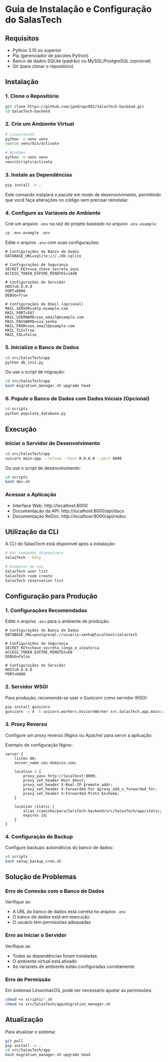 # Guia de Instalação e Configuração do SalasTech

## Requisitos

- Python 3.10 ou superior
- Pip (gerenciador de pacotes Python)
- Banco de dados SQLite (padrão) ou MySQL/PostgreSQL (opcional)
- Git (para clonar o repositório)

## Instalação

### 1. Clone o Repositório

```bash
git clone https://github.com/jpedrops092/SalasTech-backend.git
cd SalasTech-backend
```

### 2. Crie um Ambiente Virtual

```bash
# Linux/macOS
python -m venv venv
source venv/bin/activate

# Windows
python -m venv venv
venv\Scripts\activate
```

### 3. Instale as Dependências

```bash
pip install -e .
```

Este comando instalará o pacote em modo de desenvolvimento, permitindo que você faça alterações no código sem precisar reinstalar.

### 4. Configure as Variáveis de Ambiente

Crie um arquivo `.env` na raiz do projeto baseado no arquivo `.env.example`:

```bash
cp .env.example .env
```

Edite o arquivo `.env` com suas configurações:

```
# Configurações do Banco de Dados
DATABASE_URL=sqlite:///./db.sqlite

# Configurações de Segurança
SECRET_KEY=sua_chave_secreta_aqui
ACCESS_TOKEN_EXPIRE_MINUTES=1440

# Configurações do Servidor
HOST=0.0.0.0
PORT=8000
DEBUG=True

# Configurações de Email (opcional)
MAIL_SERVER=smtp.example.com
MAIL_PORT=587
MAIL_USERNAME=seu_email@example.com
MAIL_PASSWORD=sua_senha
MAIL_FROM=seu_email@example.com
MAIL_TLS=True
MAIL_SSL=False
```

### 5. Inicialize o Banco de Dados

```bash
cd src/SalasTech/app
python db_init.py
```

Ou use o script de migração:

```bash
cd src/SalasTech/app
bash migration_manager.sh upgrade head
```

### 6. Popule o Banco de Dados com Dados Iniciais (Opcional)

```bash
cd scripts
python populate_database.py
```

## Execução

### Iniciar o Servidor de Desenvolvimento

```bash
cd src/SalasTech/app
uvicorn main:app --reload --host 0.0.0.0 --port 8000
```

Ou use o script de desenvolvimento:

```bash
cd scripts
bash dev.sh
```

### Acessar a Aplicação

- Interface Web: http://localhost:8000
- Documentação da API: http://localhost:8000/api/docs
- Documentação ReDoc: http://localhost:8000/api/redoc

## Utilização da CLI

A CLI do SalasTech está disponível após a instalação:

```bash
# Ver comandos disponíveis
SalasTech --help

# Exemplos de uso
SalasTech user list
SalasTech room create
SalasTech reservation list
```

## Configuração para Produção

### 1. Configurações Recomendadas

Edite o arquivo `.env` para o ambiente de produção:

```
# Configurações do Banco de Dados
DATABASE_URL=postgresql://usuario:senha@localhost/salastech

# Configurações de Segurança
SECRET_KEY=chave_secreta_longa_e_aleatoria
ACCESS_TOKEN_EXPIRE_MINUTES=60
DEBUG=False

# Configurações do Servidor
HOST=0.0.0.0
PORT=8000
```

### 2. Servidor WSGI

Para produção, recomenda-se usar o Gunicorn como servidor WSGI:

```bash
pip install gunicorn
gunicorn -w 4 -k uvicorn.workers.UvicornWorker src.SalasTech.app.main:app
```

### 3. Proxy Reverso

Configure um proxy reverso (Nginx ou Apache) para servir a aplicação:

Exemplo de configuração Nginx:

```nginx
server {
    listen 80;
    server_name seu-dominio.com;

    location / {
        proxy_pass http://localhost:8000;
        proxy_set_header Host $host;
        proxy_set_header X-Real-IP $remote_addr;
        proxy_set_header X-Forwarded-For $proxy_add_x_forwarded_for;
        proxy_set_header X-Forwarded-Proto $scheme;
    }

    location /static {
        alias /caminho/para/SalsTech-backend/src/SalasTech/app/static;
        expires 1d;
    }
}
```

### 4. Configuração de Backup

Configure backups automáticos do banco de dados:

```bash
cd scripts
bash setup_backup_cron.sh
```

## Solução de Problemas

### Erro de Conexão com o Banco de Dados

Verifique se:

- A URL do banco de dados está correta no arquivo `.env`
- O banco de dados está em execução
- O usuário tem permissões adequadas

### Erro ao Iniciar o Servidor

Verifique se:

- Todas as dependências foram instaladas
- O ambiente virtual está ativado
- As variáveis de ambiente estão configuradas corretamente

### Erro de Permissão

Em sistemas Linux/macOS, pode ser necessário ajustar as permissões:

```bash
chmod +x scripts/*.sh
chmod +x src/SalasTech/app/migration_manager.sh
```

## Atualização

Para atualizar o sistema:

```bash
git pull
pip install -e .
cd src/SalasTech/app
bash migration_manager.sh upgrade head
```

